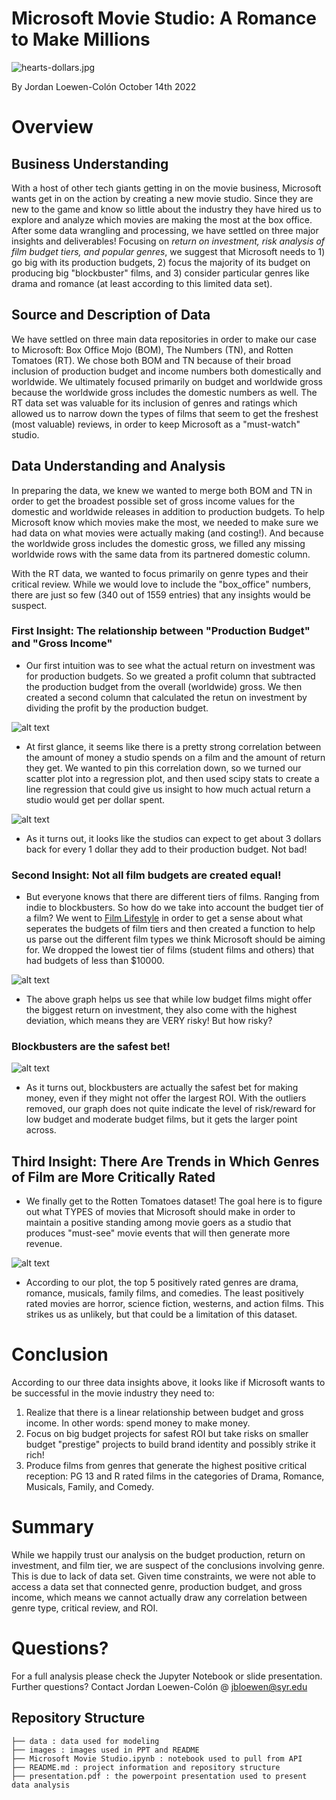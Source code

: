 # Microsoft Movie Studio: A Romance to Make Millions

![[hearts-dollars.jpg](attachment:hearts-dollars.jpg)](https://github.com/jbloewencolon/Microsoft_Movie_Studio/blob/main/images/hearts-dollars.jpg)

By Jordan Loewen-Colón October 14th 2022

# Overview

## Business Understanding
With a host of other tech giants getting in on the movie business, Microsoft wants get in on the action by creating a new movie studio. Since they are new to the game and know so little about the industry they have hired us to explore and analyze which movies are making the most at the box office. After some data wrangling and processing, we have settled on three major insights and deliverables! Focusing on *return on investment, risk analysis of film budget tiers, and popular genres*, we suggest that Microsoft needs to 1) go big with its production budgets, 2) focus the majority of its budget on producing big "blockbuster" films, and 3) consider particular genres like drama and romance (at least according to this limited data set).

## Source and Description of Data 
We have settled on three main data repositories in order to make our case to Microsoft: Box Office Mojo (BOM), The Numbers (TN), and Rotten Tomatoes (RT). We chose both BOM and TN because of their broad inclusion of production budget and income numbers both domestically and worldwide. We ultimately focused primarily on budget and worldwide gross because the worldwide gross includes the domestic numbers as well. The RT data set was valuable for its inclusion of genres and ratings which allowed us to narrow down the types of films that seem to get the freshest (most valuable) reviews, in order to keep Microsoft as a "must-watch" studio.

## Data Understanding and Analysis
In preparing the data, we knew we wanted to merge both BOM and TN in order to get the broadest possible set of gross income values for the domestic and worldwide releases in addition to production budgets. To help Microsoft know which movies make the most, we needed to make sure we had data on what movies were actually making (and costing!). And because the worldwide gross includes the domestic gross, we filled any missing worldwide rows with the same data from its partnered domestic column.

With the RT data, we wanted to focus primarily on genre types and their critical review. While we would love to include the "box_office" numbers, there are just so few (340 out of 1559 entries) that any insights would be suspect.

### First Insight: The relationship between "Production Budget" and "Gross Income"

* Our first intuition was to see what the actual return on investment was for production budgets. So we greated a profit column that subtracted the production budget from the overall (worldwide) gross. We then created a second column that calculated the retun on investment by dividing the profit by the production budget.

![alt text](https://github.com/jbloewencolon/Microsoft_Movie_Studio/blob/main/images/image%201%20-ROI.JPG)

* At first glance, it seems like there is a pretty strong correlation between the amount of money a studio spends on a film and the amount of return they get. We wanted to pin this correlation down, so we turned our scatter plot into a regression plot, and then used scipy stats to create a line regression that could give us insight to how much actual return a studio would get per dollar spent.

![alt text](https://github.com/jbloewencolon/Microsoft_Movie_Studio/blob/main/images/image%202%20-%20ROI%20per%20Dollar.JPG)

* As it turns out, it looks like the studios can expect to get about 3 dollars back for every 1 dollar they add to their production budget. Not bad!

### Second Insight: Not all film budgets are created equal!

* But everyone knows that there are different tiers of films. Ranging from indie to blockbusters. So how do we take into account the budget tier of a film? We went to [Film Lifestyle](https://filmlifestyle.com/film-budgets/) in order to get a sense about what seperates the budgets of film tiers and then created a function to help us parse out the different film types we think Microsoft should be aiming for. We dropped the lowest tier of films (student films and others) that had budgets of less than $10000.

![alt text](https://github.com/jbloewencolon/Microsoft_Movie_Studio/blob/main/images/image%203%20-%20ROI%20per%20Tier.JPG)

* The above graph helps us see that while low budget films might offer the biggest return on investment, they also come with the highest deviation, which means they are VERY risky! But how risky?

### Blockbusters are the safest bet!

![alt text](https://github.com/jbloewencolon/Microsoft_Movie_Studio/blob/main/images/image%204%20-%20Budget%20Risk.JPG)

* As it turns out, blockbusters are actually the safest bet for making money, even if they might not offer the largest ROI. With the outliers removed, our graph does not quite indicate the level of risk/reward for low budget and moderate budget films, but it gets the larger point across.

## Third Insight: There Are Trends in Which Genres of Film are More Critically Rated

* We finally get to the Rotten Tomatoes dataset! The goal here is to figure out what TYPES of movies that Microsoft should make in order to maintain a positive standing among movie goers as a studio that produces "must-see" movie events that will then generate more revenue. 

![alt text](https://github.com/jbloewencolon/Microsoft_Movie_Studio/blob/main/images/image%206%20-%20genre%20rating.JPG)

* According to our plot, the top 5 positively rated genres are drama, romance, musicals, family films, and comedies. The least positively rated movies are horror, science fiction, westerns, and action films. This strikes us as unlikely, but that could be a limitation of this dataset. 

# Conclusion

According to our three data insights above, it looks like if Microsoft wants to be successful in the movie industry they need to:
   1. Realize that there is a linear relationship between budget and gross income. In other words: spend money to make money.
   2. Focus on big budget projects for safest ROI but take risks on smaller budget "prestige" projects to build brand identity and possibly strike it rich!
   3. Produce films from genres that generate the highest positive critical reception: PG 13 and R rated films in the 
       categories of Drama, Romance, Musicals, Family, and Comedy.

# Summary

While we happily trust our analysis on the budget production, return on investment, and film tier, we are suspect of the conclusions involving genre. This is due to lack of data set. Given time constraints, we were not able to access a data set that connected genre, production budget, and gross income, which means we cannot actually draw any correlation between genre type, critical review, and ROI.

# Questions?
For a full analysis please check the Jupyter Notebook or slide presentation.
Further questions? Contact Jordan Loewen-Colón @ jbloewen@syr.edu

## Repository Structure


```
├── data : data used for modeling
├── images : images used in PPT and README
├── Microsoft Movie Studio.ipynb : notebook used to pull from API
├── README.md : project information and repository structure
├── presentation.pdf : the powerpoint presentation used to present data analysis
